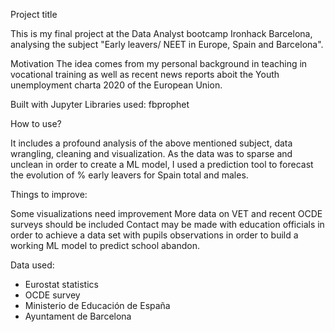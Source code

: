 Project title

This is my final project at the Data Analyst bootcamp Ironhack Barcelona, analysing the subject "Early leavers/ NEET in Europe, Spain and Barcelona".

Motivation
The idea comes from my personal background in teaching in vocational training as well as recent news reports aboit the Youth unemployment charta 2020 of the European Union.


Built with Jupyter
Libraries used: fbprophet

How to use?

It includes a profound analysis of the above mentioned subject, data wrangling, cleaning and visualization. As the data was to sparse and unclean in order to create a ML model, I used a prediction tool to forecast the evolution of % early leavers for Spain total and males.

Things to improve:

Some visualizations need improvement
More data on VET and recent OCDE surveys should be included
Contact may be made with education officials in order to achieve a data set with pupils observations in order to build a working ML model to predict school abandon.

Data used:

- Eurostat statistics
- OCDE survey
- Ministerio de Educación de España
- Ayuntament de Barcelona

